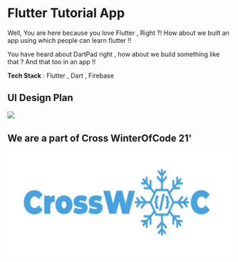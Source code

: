 # Flutter Tutorial App

Well, You are here because you love Flutter , Right ?!
How about we built an app using which people can learn flutter !!

You have heard about DartPad right , how about we build something like that ? And that too in an app !!

**Tech Stack** : Flutter , Dart , Firebase
## UI Design Plan

![](https://github.com/infiniteoverflow/Flutter-Tutorial-App/blob/main/tentativeUI/ui%20design.png)

## We are a part of Cross WinterOfCode 21'

![](cross.png)
